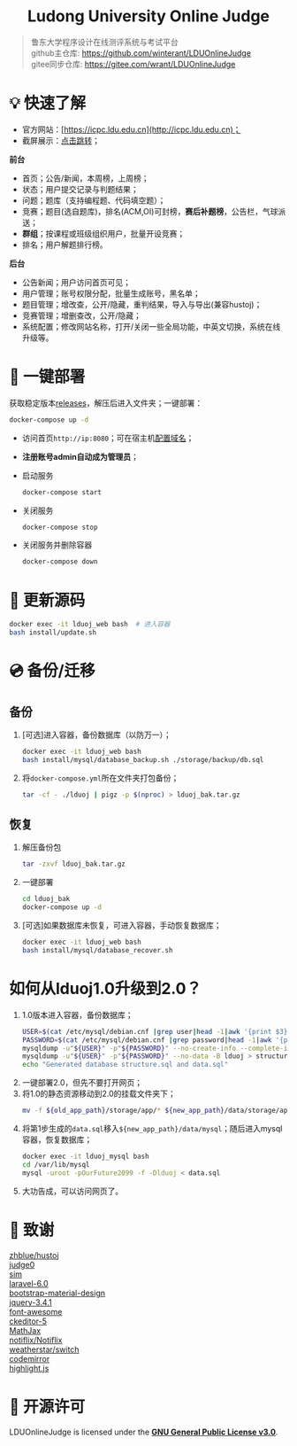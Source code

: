 <h1 align="center">Ludong University Online Judge</h1>

> 鲁东大学程序设计在线测评系统与考试平台  
github主仓库: <https://github.com/winterant/LDUOnlineJudge>  
gitee同步仓库: <https://gitee.com/wrant/LDUOnlineJudge>  

# 💡 快速了解

+ 官方网站：[https://icpc.ldu.edu.cn](http://icpc.ldu.edu.cn)；
+ 截屏展示：[点击跳转](https://blog.csdn.net/winter2121/article/details/105294224)；

**前台**

+ 首页；公告/新闻，本周榜，上周榜；
+ 状态；用户提交记录与判题结果；
+ 问题；题库（支持编程题、代码填空题）；
+ 竞赛；题目(选自题库)，排名(ACM,OI)可封榜，**赛后补题榜**，公告栏，气球派送；
+ **群组**；按课程或班级组织用户，批量开设竞赛；
+ 排名；用户解题排行榜。

**后台**

+ 公告新闻；用户访问首页可见；
+ 用户管理；账号权限分配，批量生成账号，黑名单；
+ 题目管理；增改查，公开/隐藏，重判结果，导入与导出(兼容hustoj)；
+ 竞赛管理；增删查改，公开/隐藏；
+ 系统配置；修改网站名称，打开/关闭一些全局功能，中英文切换，系统在线升级等。

# 🔨 一键部署
获取稳定版本[releases](https://github.com/winterant/LDUOnlineJudge/releases)，解压后进入文件夹；一键部署：

```bash
docker-compose up -d
```

- 访问首页`http://ip:8080`；可在宿主机[配置域名](https://blog.csdn.net/winter2121/article/details/107783085)；
- **注册账号admin自动成为管理员**；

- 启动服务
    ```bash
    docker-compose start
    ```
- 关闭服务
    ```bash
    docker-compose stop
    ```
- 关闭服务并删除容器
    ```bash
    docker-compose down
    ```

# 🚗 更新源码

```bash
docker exec -it lduoj_web bash  # 进入容器
bash install/update.sh
```

# 💿 备份/迁移

## 备份
1. [可选]进入容器，备份数据库（以防万一）；
    ```bash
    docker exec -it lduoj_web bash
    bash install/mysql/database_backup.sh ./storage/backup/db.sql
    ```
1. 将`docker-compose.yml`所在文件夹打包备份；
    ```bash
    tar -cf - ./lduoj | pigz -p $(nproc) > lduoj_bak.tar.gz
    ```

## 恢复
1. 解压备份包
    ```bash
    tar -zxvf lduoj_bak.tar.gz
    ```
2. 一键部署
    ```bash
    cd lduoj_bak
    docker-compose up -d
    ```
3. [可选]如果数据库未恢复，可进入容器，手动恢复数据库；
    ```bash
    docker exec -it lduoj_web bash
    bash install/mysql/database_recover.sh
    ```

# 如何从lduoj1.0升级到2.0？

1. 1.0版本进入容器，备份数据库；
    ```bash
    USER=$(cat /etc/mysql/debian.cnf |grep user|head -1|awk '{print $3}')
    PASSWORD=$(cat /etc/mysql/debian.cnf |grep password|head -1|awk '{print $3}')
    mysqldump -u"${USER}" -p"${PASSWORD}" --no-create-info --complete-insert -B lduoj > data.sql
    mysqldump -u"${USER}" -p"${PASSWORD}" --no-data -B lduoj > structure.sql
    echo "Generated database structure.sql and data.sql"
    ```
2. 一键部署2.0，但先不要打开网页；
3. 将1.0的静态资源移动到2.0的挂载文件夹下；
    ```bash
    mv -f ${old_app_path}/storage/app/* ${new_app_path}/data/storage/app/
    ```
4. 将第1步生成的`data.sql`移入`${new_app_path}/data/mysql`；随后进入mysql容器，恢复数据库；
    ```bash
    docker exec -it lduoj_mysql bash
    cd /var/lib/mysql
    mysql -uroot -pOurFuture2099 -f -Dlduoj < data.sql 
    ```
5. 大功告成，可以访问网页了。


# 💝 致谢

[zhblue/hustoj](https://github.com/zhblue/hustoj)  
[judge0](https://judge0.com/)  
[sim](https://dickgrune.com/Programs/similarity_tester/)  
[laravel-6.0](https://laravel.com/)  
[bootstrap-material-design](https://fezvrasta.github.io/bootstrap-material-design/)  
[jquery-3.4.1](https://jquery.com/)  
[font-awesome](http://www.fontawesome.com.cn/)  
[ckeditor-5](https://ckeditor.com/ckeditor-5/)  
[MathJax](https://www.mathjax.org/)  
[notiflix/Notiflix](https://github.com/notiflix/Notiflix)  
[weatherstar/switch](https://github.com/weatherstar/switch)  
[codemirror](https://codemirror.net/)  
[highlight.js](https://highlightjs.org/)  

# 📜 开源许可

LDUOnlineJudge is licensed under the
**[GNU General Public License v3.0](https://github.com/winterant/LDUOnlineJudge/blob/master/LICENSE)**.
